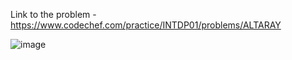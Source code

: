 Link to the problem - https://www.codechef.com/practice/INTDP01/problems/ALTARAY


![image](https://github.com/Haleshot/Competitive-Programming/assets/57552973/04813952-4294-46ed-b1b3-54bf3234911c)


